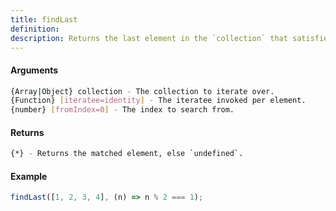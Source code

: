 ```yaml
---
title: findLast
definition: 
description: Returns the last element in the `collection` that satisfies the `iteratee` function.
---
```



#### Arguments


```bash
{Array|Object} collection - The collection to iterate over.
{Function} [iteratee=identity] - The iteratee invoked per element.
{number} [fromIndex=0] - The index to search from.
```


#### Returns


```bash
{*} - Returns the matched element, else `undefined`.
```


#### Example


```ts
findLast([1, 2, 3, 4], (n) => n % 2 === 1);
```